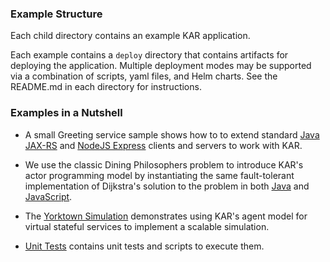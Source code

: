 <!--
# Copyright IBM Corporation 2020,2023
#
# Licensed under the Apache License, Version 2.0 (the "License");
# you may not use this file except in compliance with the License.
# You may obtain a copy of the License at
#
#     http://www.apache.org/licenses/LICENSE-2.0
#
# Unless required by applicable law or agreed to in writing, software
# distributed under the License is distributed on an "AS IS" BASIS,
# WITHOUT WARRANTIES OR CONDITIONS OF ANY KIND, either express or implied.
# See the License for the specific language governing permissions and
# limitations under the License.
-->

### Example Structure

Each child directory contains an example KAR application.

Each example contains a `deploy` directory that contains
artifacts for deploying the application. Multiple deployment modes may
be supported via a combination of scripts, yaml files, and Helm
charts.  See the README.md in each directory for instructions.

### Examples in a Nutshell

+ A small Greeting service sample shows how to to extend standard
  [Java JAX-RS](./service-hello-java) and
  [NodeJS Express](./service-hello-js) clients and servers to work
  with KAR.

+ We  use the classic Dining Philosophers problem to introduce KAR's
  actor programming model by instantiating the same fault-tolerant
  implementation of Dijkstra's solution to the problem in both
  [Java](./actors-dp-java) and [JavaScript](./actors-dp-js).

+ The [Yorktown Simulation](./actors-ykt) demonstrates using KAR's agent
  model for virtual stateful services to implement a scalable simulation.

+ [Unit Tests](./unit-tests) contains unit tests and scripts to
  execute them.
